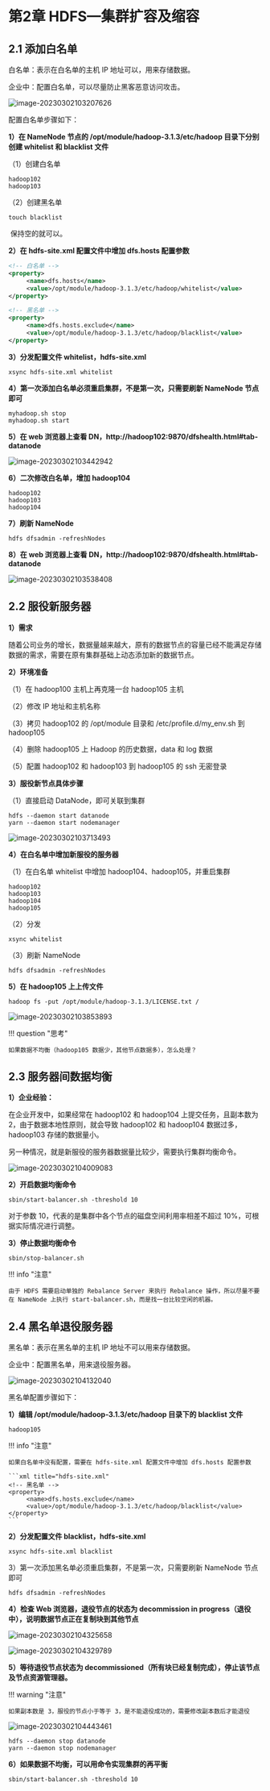# 第2章 HDFS—集群扩容及缩容

## 2.1 添加白名单

白名单：表示在白名单的主机 IP 地址可以，用来存储数据。

企业中：配置白名单，可以尽量防止黑客恶意访问攻击。

![image-20230302103207626](https://cos.gump.cloud/uPic/image-20230302103207626.png)

配置白名单步骤如下：

**1）在 NameNode 节点的 /opt/module/hadoop-3.1.3/etc/hadoop 目录下分别创建 whitelist 和 blacklist 文件**

（1）创建白名单

```text title="whitelist"
hadoop102
hadoop103
```

（2）创建黑名单

```shell
touch blacklist
```

​	保持空的就可以。

**2）在 hdfs-site.xml 配置文件中增加 dfs.hosts 配置参数**

```xml title="hdfs-site.xml"
<!-- 白名单 -->
<property>
     <name>dfs.hosts</name>
     <value>/opt/module/hadoop-3.1.3/etc/hadoop/whitelist</value>
</property>

<!-- 黑名单 -->
<property>
     <name>dfs.hosts.exclude</name>
     <value>/opt/module/hadoop-3.1.3/etc/hadoop/blacklist</value>
</property>
```

**3）分发配置文件 whitelist，hdfs-site.xml**

```shell
xsync hdfs-site.xml whitelist
```

**4）第一次添加白名单必须重启集群，不是第一次，只需要刷新 NameNode 节点即可**

```shell
myhadoop.sh stop
myhadoop.sh start
```

**5）在 web 浏览器上查看 DN，http://hadoop102:9870/dfshealth.html#tab-datanode**

![image-20230302103442942](https://cos.gump.cloud/uPic/image-20230302103442942.png)

**6）二次修改白名单，增加 hadoop104**

```text title="whitelist"
hadoop102
hadoop103
hadoop104
```

**7）刷新 NameNode**

```shell
hdfs dfsadmin -refreshNodes
```

**8）在 web 浏览器上查看 DN，http://hadoop102:9870/dfshealth.html#tab-datanode**

![image-20230302103538408](https://cos.gump.cloud/uPic/image-20230302103538408.png)

## 2.2 服役新服务器

**1）需求**

随着公司业务的增长，数据量越来越大，原有的数据节点的容量已经不能满足存储数据的需求，需要在原有集群基础上动态添加新的数据节点。

**2）环境准备**

（1）在 hadoop100 主机上再克隆一台 hadoop105 主机

（2）修改 IP 地址和主机名称

（3）拷贝 hadoop102 的 /opt/module 目录和 /etc/profile.d/my_env.sh 到 hadoop105

（4）删除 hadoop105 上 Hadoop 的历史数据，data 和 log 数据

（5）配置 hadoop102 和 hadoop103 到 hadoop105 的 ssh 无密登录

**3）服役新节点具体步骤**

（1）直接启动 DataNode，即可关联到集群

```shell
hdfs --daemon start datanode
yarn --daemon start nodemanager
```

![image-20230302103713493](https://cos.gump.cloud/uPic/image-20230302103713493.png)

**4）在白名单中增加新服役的服务器**

（1）在白名单 whitelist 中增加 hadoop104、hadoop105，并重启集群

```text title="whitelist"
hadoop102
hadoop103
hadoop104
hadoop105
```

（2）分发

```shell
xsync whitelist
```

（3）刷新 NameNode

```shell
hdfs dfsadmin -refreshNodes
```

**5）在 hadoop105 上上传文件**

```shell
hadoop fs -put /opt/module/hadoop-3.1.3/LICENSE.txt /
```

![image-20230302103853893](https://cos.gump.cloud/uPic/image-20230302103853893.png)

!!! question "思考"

    如果数据不均衡（hadoop105 数据少，其他节点数据多），怎么处理？

## 2.3 服务器间数据均衡

**1）企业经验：**

在企业开发中，如果经常在 hadoop102 和 hadoop104 上提交任务，且副本数为 2，由于数据本地性原则，就会导致 hadoop102 和 hadoop104 数据过多，hadoop103 存储的数据量小。

另一种情况，就是新服役的服务器数据量比较少，需要执行集群均衡命令。

![image-20230302104009083](https://cos.gump.cloud/uPic/image-20230302104009083.png)

**2）开启数据均衡命令**

```shell
sbin/start-balancer.sh -threshold 10
```

对于参数 10，代表的是集群中各个节点的磁盘空间利用率相差不超过 10%，可根据实际情况进行调整。

**3）停止数据均衡命令**

```shell
sbin/stop-balancer.sh
```

!!! info "注意"

    由于 HDFS 需要启动单独的 Rebalance Server 来执行 Rebalance 操作，所以尽量不要在 NameNode 上执行 start-balancer.sh，而是找一台比较空闲的机器。

## 2.4 黑名单退役服务器

黑名单：表示在黑名单的主机 IP 地址不可以用来存储数据。

企业中：配置黑名单，用来退役服务器。

![image-20230302104132040](https://cos.gump.cloud/uPic/image-20230302104132040.png)

黑名单配置步骤如下：

**1）编辑 /opt/module/hadoop-3.1.3/etc/hadoop 目录下的 blacklist 文件**

```text title="blacklist"
hadoop105
```

!!! info "注意"

    如果白名单中没有配置，需要在 hdfs-site.xml 配置文件中增加 dfs.hosts 配置参数
    
    ```xml title="hdfs-site.xml"
    <!-- 黑名单 -->
    <property>
         <name>dfs.hosts.exclude</name>
         <value>/opt/module/hadoop-3.1.3/etc/hadoop/blacklist</value>
    </property>
    ```

**2）分发配置文件 blacklist，hdfs-site.xml**

```shell
xsync hdfs-site.xml blacklist
```

3）第一次添加黑名单必须重启集群，不是第一次，只需要刷新 NameNode 节点即可

```shell
hdfs dfsadmin -refreshNodes
```

**4）检查 Web 浏览器，退役节点的状态为 decommission in progress（退役中），说明数据节点正在复制块到其他节点**

![image-20230302104325658](https://cos.gump.cloud/uPic/image-20230302104325658.png)

![image-20230302104329789](https://cos.gump.cloud/uPic/image-20230302104329789.png)

**5）等待退役节点状态为 decommissioned（所有块已经复制完成），停止该节点及节点资源管理器。**

!!! warning "注意"

    如果副本数是 3，服役的节点小于等于 3，是不能退役成功的，需要修改副本数后才能退役

![image-20230302104443461](https://cos.gump.cloud/uPic/image-20230302104443461.png)

```shell
hdfs --daemon stop datanode
yarn --daemon stop nodemanager
```

**6）如果数据不均衡，可以用命令实现集群的再平衡**

```shell
sbin/start-balancer.sh -threshold 10
```



